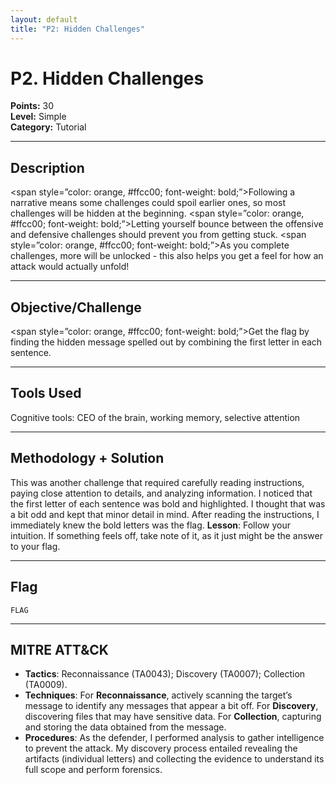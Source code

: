 ```yaml
---
layout: default
title: "P2: Hidden Challenges"
---
```


# P2. Hidden Challenges

**Points:** 30  
**Level:** Simple  
**Category:** Tutorial  

---

## Description
<span style=”color: orange, #ffcc00; font-weight: bold;”>F</span>ollowing a narrative means some challenges could spoil earlier ones, so most challenges will be hidden at the beginning. <span style=”color: orange, #ffcc00; font-weight: bold;”>L</span>etting yourself bounce between the offensive and defensive challenges should prevent you from getting stuck. <span style=”color: orange, #ffcc00; font-weight: bold;”>A</span>s you complete challenges, more will be unlocked - this also helps you get a feel for how an attack would actually unfold!

---

## Objective/Challenge
<span style=”color: orange, #ffcc00; font-weight: bold;”>G</span>et the flag by finding the hidden message spelled out by combining the first letter in each sentence.

---

## Tools Used
Cognitive tools: CEO of the brain, working memory, selective attention

---

## Methodology + Solution
This was another challenge that required carefully reading instructions, paying close attention to details, and analyzing information. I noticed that the first letter of each sentence was bold and highlighted. I thought that was a bit odd and kept that minor detail in mind.  After reading the instructions, I immediately knew the bold letters was the flag.  **Lesson**: Follow your intuition. If something feels off, take note of it, as it just might be the answer to your flag.  

---

## Flag
`FLAG`  

---

## MITRE ATT&CK
- **Tactics**: Reconnaissance (TA0043); Discovery (TA0007); Collection (TA0009). 
- **Techniques**: For **Reconnaissance**, actively scanning the target’s message to identify any messages that appear a bit off. For **Discovery**, discovering files that may have sensitive data. For **Collection**, capturing and storing the data obtained from the message. 
- **Procedures**: As the defender, I performed analysis to gather intelligence to prevent the attack. My discovery process entailed revealing the artifacts (individual letters) and collecting the evidence to understand its full scope and perform forensics.  
